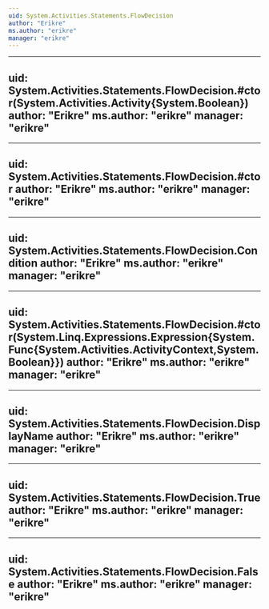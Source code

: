 ```yaml
---
uid: System.Activities.Statements.FlowDecision
author: "Erikre"
ms.author: "erikre"
manager: "erikre"
---
```


---
uid: System.Activities.Statements.FlowDecision.#ctor(System.Activities.Activity{System.Boolean})
author: "Erikre"
ms.author: "erikre"
manager: "erikre"
---

---
uid: System.Activities.Statements.FlowDecision.#ctor
author: "Erikre"
ms.author: "erikre"
manager: "erikre"
---

---
uid: System.Activities.Statements.FlowDecision.Condition
author: "Erikre"
ms.author: "erikre"
manager: "erikre"
---

---
uid: System.Activities.Statements.FlowDecision.#ctor(System.Linq.Expressions.Expression{System.Func{System.Activities.ActivityContext,System.Boolean}})
author: "Erikre"
ms.author: "erikre"
manager: "erikre"
---

---
uid: System.Activities.Statements.FlowDecision.DisplayName
author: "Erikre"
ms.author: "erikre"
manager: "erikre"
---

---
uid: System.Activities.Statements.FlowDecision.True
author: "Erikre"
ms.author: "erikre"
manager: "erikre"
---

---
uid: System.Activities.Statements.FlowDecision.False
author: "Erikre"
ms.author: "erikre"
manager: "erikre"
---
